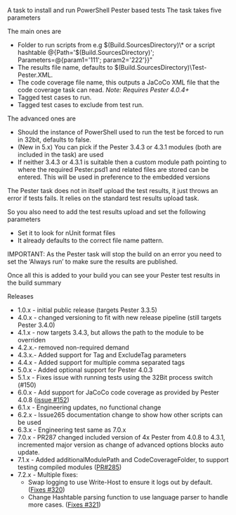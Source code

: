 A task to install and run PowerShell Pester based tests
The task takes five parameters

The main ones are

- Folder to run scripts from e.g $(Build.SourcesDirectory)\\* or a script hashtable @{Path='$(Build.SourcesDirectory)'; Parameters=@{param1='111'; param2='222'}}"
- The results file name, defaults to $(Build.SourcesDirectory)\Test-Pester.XML.
- The code coverage file name, this outputs a JaCoCo XML file that the code coverage task can read. *Note: Requires Pester 4.0.4+*
- Tagged test cases to run.
- Tagged test cases to exclude from test run.

The advanced ones are

- Should the instance of PowerShell used to run the test be forced to run in 32bit, defaults to false.
- (New in 5.x) You can pick if the Pester 3.4.3 or 4.3.1 modules (both are included in the task) are used
- If neither 3.4.3 or 4.3.1 is suitable then a custom module path pointing to where the required Pester.psd1 and related files are stored can be entered. This will be used in preference to the embedded versions

The Pester task does not in itself upload the test results, it just throws an error if tests fails. It relies on the standard test results upload task.

So you also need to add the test results upload and set the following parameters

- Set it to look for nUnit format files
- It already defaults to the correct file name pattern.

IMPORTANT: As the Pester task will stop the build on an error you need to set the ‘Always run’ to make sure the results are published.

Once all this is added to your build you can see your Pester test results in the build summary

Releases
- 1.0.x - initial public release (targets Pester 3.3.5)
- 4.0.x - changed versioning to fit with new release pipeline (still targets Pester 3.4.0)
- 4.1.x - now targets 3.4.3, but allows the path to the module to be overriden
- 4.2.x.- removed non-required demand
- 4.3.x.- Added support for Tag and ExcludeTag parameters
- 4.4.x - Added support for multiple comma separated tags
- 5.0.x - Added optional support for Pester 4.0.3
- 5.1.x - Fixes issue with running tests using the 32Bit process switch (#150)
- 6.0.x - Add support for JaCoCo code coverage as provided by Pester 4.0.8 ([issue #152](https://github.com/rfennell/vNextBuild/issues/152))
- 6.1.x - Engineering updates, no functional change
- 6.2.x - Issue265 documentation change to show how other scripts can be used
- 6.3.x - Engineering test same as 7.0.x
- 7.0.x - PR287 changed included version of 4x Pester from 4.0.8 to 4.3.1, incremented major version as change of advanced options blocks auto update.
- 7.1.x - Added additionalModulePath and CodeCoverageFolder, to support testing compiled modules ([PR#285](https://github.com/rfennell/vNextBuild/pull/285))
- 7.2.x - Multiple fixes:
    - Swap logging to use Write-Host to ensure it logs out by default. ([Fixes #320](https://github.com/rfennell/vNextBuild/issues/320))
    - Change Hashtable parsing function to use language parser to handle more cases. ([Fixes #321](https://github.com/rfennell/vNextBuild/issues/321))
